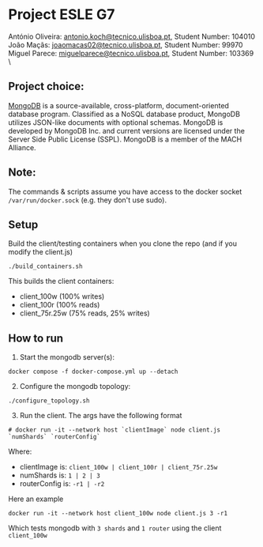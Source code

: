 # Project ESLE G7
António Oliveira: antonio.koch@tecnico.ulisboa.pt, Student Number: 104010 \
João Maçãs: joaomacas02@tecnico.ulisboa.pt, Student Number: 99970 \
Miguel Parece: miguelparece@tecnico.ulisboa.pt, Student Number: 103369 \

## Project choice:
[MongoDB](https://www.mongodb.com/) is a source-available, cross-platform, document-oriented database program. Classified as a NoSQL database product, MongoDB utilizes JSON-like documents with optional schemas. MongoDB is developed by MongoDB Inc. and current versions are licensed under the Server Side Public License (SSPL). MongoDB is a member of the MACH Alliance. 

## Note:
The commands & scripts assume you have access to the docker socket `/var/run/docker.sock` (e.g. they don't use sudo).

## Setup

Build the client/testing containers when you clone the repo (and if you modify the client.js)
```
./build_containers.sh
```

This builds the client containers:
- client_100w (100% writes)
- client_100r (100% reads)
- client_75r.25w (75% reads, 25% writes)

## How to run

1. Start the mongodb server(s):
```
docker compose -f docker-compose.yml up --detach
```

2. Configure the mongodb topology:
```
./configure_topology.sh
```

3. Run the client. The args have the following format
```
# docker run -it --network host `clientImage` node client.js `numShards` `routerConfig`
```
Where:
- clientImage is: `client_100w | client_100r | client_75r.25w`
- numShards is: `1 | 2 | 3`
- routerConfig is: `-r1 | -r2`

Here an example
```
docker run -it --network host client_100w node client.js 3 -r1
```
Which tests mongodb with `3 shards` and `1 router` using the client `client_100w`
